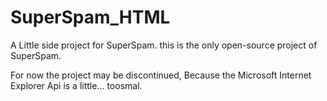 # SuperSpam_HTML

A Little side project for SuperSpam. this is the only open-source project of SuperSpam.

For now the project may be discontinued, Because the Microsoft Internet Explorer Api is a little... toosmal.
